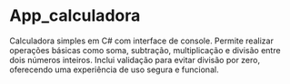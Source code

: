 # App_calculadora
Calculadora simples em C# com interface de console. Permite realizar operações básicas como soma, subtração, multiplicação e divisão entre dois números inteiros. Inclui validação para evitar divisão por zero, oferecendo uma experiência de uso segura e funcional.
